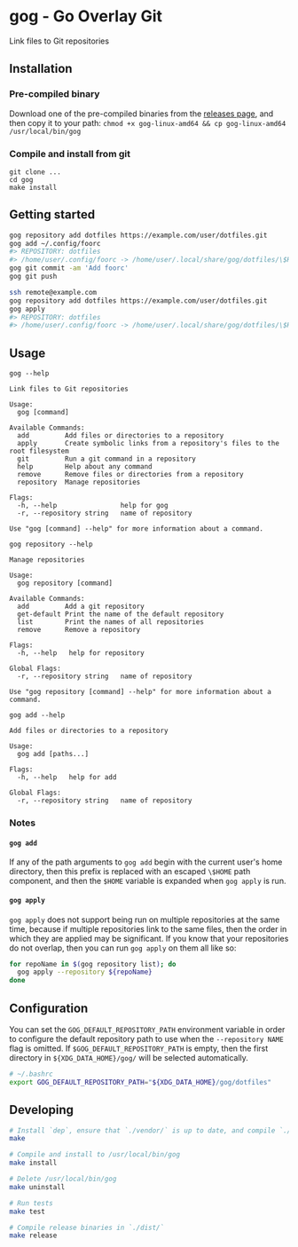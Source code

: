 # gog - Go Overlay Git

Link files to Git repositories

## Installation

### Pre-compiled binary

Download one of the pre-compiled binaries from the
[releases page](https://github.com/andornaut/gog/releases), and then copy it to
your path: `chmod +x gog-linux-amd64 && cp gog-linux-amd64 /usr/local/bin/gog`

### Compile and install from git

```
git clone ...
cd gog
make install
```

## Getting started

```bash
gog repository add dotfiles https://example.com/user/dotfiles.git
gog add ~/.config/foorc
#> REPOSITORY: dotfiles
#> /home/user/.config/foorc -> /home/user/.local/share/gog/dotfiles/\$HOME/.config/foorc
gog git commit -am 'Add foorc'
gog git push

ssh remote@example.com
gog repository add dotfiles https://example.com/user/dotfiles.git
gog apply
#> REPOSITORY: dotfiles
#> /home/user/.config/foorc -> /home/user/.local/share/gog/dotfiles/\$HOME/.config/foorc
```

## Usage

`gog --help`

```
Link files to Git repositories

Usage:
  gog [command]

Available Commands:
  add         Add files or directories to a repository
  apply       Create symbolic links from a repository's files to the root filesystem
  git         Run a git command in a repository
  help        Help about any command
  remove      Remove files or directories from a repository
  repository  Manage repositories

Flags:
  -h, --help                help for gog
  -r, --repository string   name of repository

Use "gog [command] --help" for more information about a command.
```

`gog repository --help`

```
Manage repositories

Usage:
  gog repository [command]

Available Commands:
  add         Add a git repository
  get-default Print the name of the default repository
  list        Print the names of all repositories
  remove      Remove a repository

Flags:
  -h, --help   help for repository

Global Flags:
  -r, --repository string   name of repository

Use "gog repository [command] --help" for more information about a command.
```

`gog add --help`

```
Add files or directories to a repository

Usage:
  gog add [paths...]

Flags:
  -h, --help   help for add

Global Flags:
  -r, --repository string   name of repository
```

### Notes

#### `gog add`

If any of the path arguments to `gog add` begin with the current user's home
directory, then this prefix is replaced with an escaped `\$HOME` path
component, and then the `$HOME` variable is expanded when `gog apply` is run.

#### `gog apply`

`gog apply` does not support being run on multiple repositories at the same
time, because if multiple repositories link to the same files, then the order
in which they are applied may be significant. If you know that your
repositories do not overlap, then you can run `gog apply` on them all like so:

```bash
for repoName in $(gog repository list); do 
  gog apply --repository ${repoName}
done
```

## Configuration

You can set the `GOG_DEFAULT_REPOSITORY_PATH` environment variable in order to
configure the default repository path to use when the `--repository NAME` flag
is omitted. If `$GOG_DEFAULT_REPOSITORY_PATH` is empty, then the first
directory in `${XDG_DATA_HOME}/gog/` will be selected automatically.

```bash
# ~/.bashrc
export GOG_DEFAULT_REPOSITORY_PATH="${XDG_DATA_HOME}/gog/dotfiles"
``` 

## Developing

```bash
# Install `dep`, ensure that `./vendor/` is up to date, and compile `./gog`
make

# Compile and install to /usr/local/bin/gog
make install

# Delete /usr/local/bin/gog
make uninstall

# Run tests
make test

# Compile release binaries in `./dist/`
make release
```
